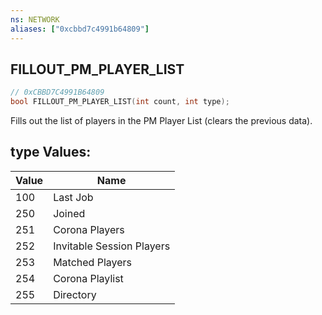 ```yaml
---
ns: NETWORK
aliases: ["0xcbbd7c4991b64809"]
---
```

## FILLOUT_PM_PLAYER_LIST

```c
// 0xCBBD7C4991B64809
bool FILLOUT_PM_PLAYER_LIST(int count, int type);
```

Fills out the list of players in the PM Player List (clears the previous data).

## type Values:
| Value | Name |
| --- | --- |
| 100 | Last Job |
| 250 | Joined |
| 251 | Corona Players |
| 252 | Invitable Session Players |
| 253 | Matched Players |
| 254 | Corona Playlist |
| 255 | Directory |

